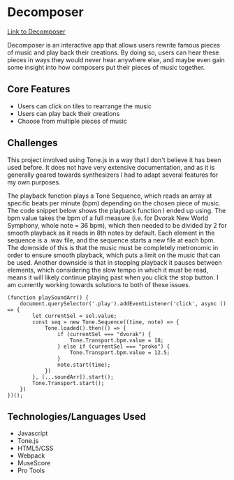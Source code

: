 # Decomposer

[Link to Decomposer](https://alanashannon.github.io/Decomposer/)

Decomposer is an interactive app that allows users rewrite famous pieces of music and play back their creations. By doing so, users can hear these pieces in ways 
they would never hear anywhere else, and maybe even gain some insight into how composers put their pieces of music together. 

## Core Features
* Users can click on tiles to rearrange the music
* Users can play back their creations
* Choose from multiple pieces of music

## Challenges
This project involved using Tone.js in a way that I don't believe it has been used before. It does not have very extensive documentation, and as it is generally geared towards synthesizers I had to adapt several features for my own purposes. 

The playback function plays a Tone Sequence, which reads an array at specific beats per minute (bpm) depending on the chosen piece of music. The code snippet below shows the playback function I ended up using. The bpm value takes the bpm of a full measure (i.e. for Dvorak New World Symphony, whole note = 36 bpm), which then needed to be divided by 2 for smooth playback as it reads in 8th notes by default. Each element in the sequence is a .wav file, and the sequence starts a new file at each bpm. The downside of this is that the music must be completely metronomic in order to ensure smooth playback, which puts a limit on the music that can be used. Another downside is that in stopping playback it pauses between elements, which considering the slow tempo in which it must be read, means it will likely continue playing past when you click the stop button. I am currently working towards solutions to both of these issues. 
```
(function playSoundArr() {
    document.querySelector('.play').addEventListener('click', async () => {
        let currentSel = sel.value; 
        const seq = new Tone.Sequence((time, note) => {
            Tone.loaded().then(() => {
                if (currentSel === "dvorak") {
                    Tone.Transport.bpm.value = 18; 
                } else if (currentSel === "proko") {
                    Tone.Transport.bpm.value = 12.5;
                }
                note.start(time);
            })
        }, [...soundArr]).start(); 
        Tone.Transport.start();
    })
})();
```

## Technologies/Languages Used 
* Javascript
* Tone.js
* HTML5/CSS
* Webpack
* MuseScore
* Pro Tools
